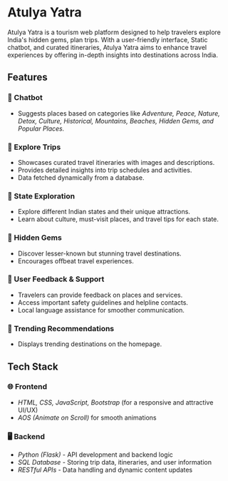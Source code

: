 # Atulya Yatra

Atulya Yatra is a tourism web platform designed to help travelers explore India's hidden gems, plan trips. With a user-friendly interface, Static chatbot, and curated itineraries, Atulya Yatra aims to enhance travel experiences by offering in-depth insights into destinations across India.

## Features

### 🔹 Chatbot
- Suggests places based on categories like *Adventure, Peace, Nature, Detox, Culture, Historical, Mountains, Beaches, Hidden Gems, and Popular Places.*

### 🔹 Explore Trips
- Showcases curated travel itineraries with images and descriptions.
- Provides detailed insights into trip schedules and activities.
- Data fetched dynamically from a database.

### 🔹 State Exploration
- Explore different Indian states and their unique attractions.
- Learn about culture, must-visit places, and travel tips for each state.

### 🔹 Hidden Gems
- Discover lesser-known but stunning travel destinations.
- Encourages offbeat travel experiences.

### 🔹 User Feedback & Support
- Travelers can provide feedback on places and services.
- Access important safety guidelines and helpline contacts.
- Local language assistance for smoother communication.

### 🔹 Trending Recommendations
- Displays trending destinations on the homepage.
  
## Tech Stack

### 🌐 Frontend
- *HTML, CSS, JavaScript, Bootstrap* (for a responsive and attractive UI/UX)
- *AOS (Animate on Scroll)* for smooth animations

### 🖥 Backend
- *Python (Flask)* - API development and backend logic
- *SQL Database* - Storing trip data, itineraries, and user information
- *RESTful APIs* - Data handling and dynamic content updates

